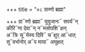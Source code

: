 +++
title = "०८ ग्राव्णो ब्रह्मा"

+++
ग्रा᳓व्णो ब्रह्मा᳓ युयुजानः᳓ सपर्य᳓न्  
कीरि᳓णा देवा᳓न् न᳓मसोपशि᳓क्षन्  
अ᳓त्रिः सू᳓र्यस्य दिवि᳓ च᳓क्षुर् आ᳓धात्  
सु᳓वर्भानोर् अ᳓प माया᳓ अघुक्षत्